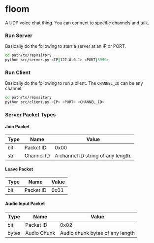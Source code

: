 # floom
A UDP voice chat thing. You can connect to specific channels and talk.

### Run Server
Basically do the following to start a server at an IP or PORT.
```sh
cd path/to/repository
python src/server.py <IP|127.0.0.1> <PORT|5999>
```

### Run Client
Basically do the following to run a client. The `CHANNEL_ID` can be any channel.
```sh
cd path/to/repository
python src/client.py <IP> <PORT> <CHANNEL_ID>
```

### Server Packet Types
#### Join Packet
| Type | Name | Value |
| - | - | - |
| bit | Packet ID | 0x00 |
| str | Channel ID | A channel ID string of any length. |
#### Leave Packet
| Type | Name | Value |
| - | - | - |
| bit | Packet ID | 0x01 |
#### Audio Input Packet
| Type | Name | Value |
| - | - | - |
| bit | Packet ID | 0x02 |
| bytes | Audio Chunk | Audio chunk bytes of any length |

